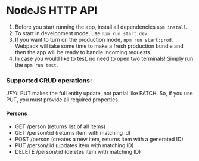 # NodeJS HTTP API

1. Before you start running the app, install all dependencies `npm install`.
2. To start in development mode, use `npm run start:dev`.
3. If you want to turn on the production mode, `npm run start:prod`. Webpack will take some time to make a fresh production bundle and then the app will be ready to handle incoming requests.
4. In case you would like to test, no need to open two terminals! Simply run the `npm run test`. 

### Supported CRUD operations:

*JFYI*: PUT makes the full entity update, not partial like PATCH. So, if you use PUT, you must provide all required properties.

#### Persons
- GET /person (returns list of all items)
- GET /person/:id (returns item with matching id)
- POST /person (creates a new item, returns item with a generated ID)
- PUT /person/:id (updates item with matching ID)
- DELETE /person/:id (deletes item with matching ID)